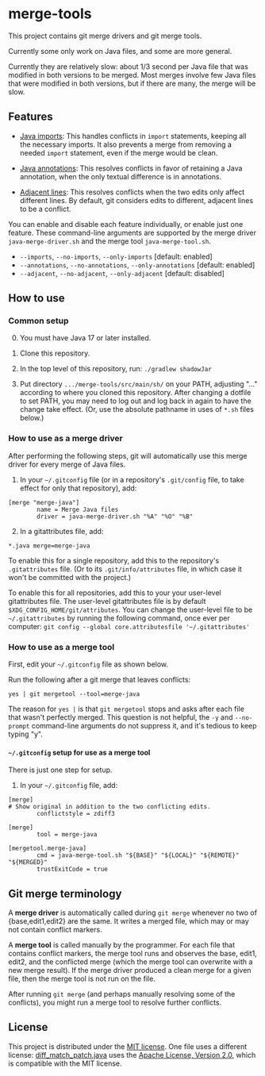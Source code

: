 # merge-tools

This project contains git merge drivers and git merge tools.

Currently some only work on Java files, and some are more general.

Currently they are relatively slow:  about 1/3 second per Java file that was
modified in both versions to be merged.  Most merges involve few Java files that
were modified in both versions, but if there are many, the merge will be slow.


## Features

* [Java imports](README-java-imports.md):  This handles conflicts in `import`
statements, keeping all the necessary imports.  It also prevents a merge from
removing a needed `import` statement, even if the merge would be clean.

* [Java annotations](README-java-annotations.md):  This resolves conflicts in
favor of retaining a Java annotation, when the only textual difference is in
annotations.

* [Adjacent lines](README-adjacent-lines.md): This resolves conflicts when the two edits
only affect different lines.  By default, git considers edits to different,
adjacent lines to be a conflict.

You can enable and disable each feature individually, or enable just one feature.
These command-line arguments are supported by the merge driver
`java-merge-driver.sh` and the merge tool `java-merge-tool.sh`.
 * `--imports`, `--no-imports`, `--only-imports` [default: enabled]
 * `--annotations`, `--no-annotations`, `--only-annotations` [default: enabled]
 * `--adjacent`, `--no-adjacent`, `--only-adjacent` [default: disabled]


## How to use


### Common setup

0. You must have Java 17 or later installed.

1. Clone this repository.

2. In the top level of this repository, run: `./gradlew shadowJar`

3. Put directory `.../merge-tools/src/main/sh/` on your PATH,
adjusting "..." according to where you cloned this repository.
After changing a dotfile to set PATH, you may need to log out
and log back in again to have the change take effect.
(Or, use the absolute pathname in uses of `*.sh` files below.)


### How to use as a merge driver

After performing the following steps, git will automatically use this merge
driver for every merge of Java files.

1. In your `~/.gitconfig` file (or in a repository's `.git/config` file,
to take effect for only that repository), add:

```
[merge "merge-java"]
        name = Merge Java files
        driver = java-merge-driver.sh "%A" "%O" "%B"
```

2. In a gitattributes file, add:

```
*.java merge=merge-java
```

To enable this for a single repository, add this to the repository's `.gitattributes` file.
(Or to its `.git/info/attributes` file, in which case it won't be committed with the project.)

To enable this for all repositories, add this to your your user-level
gitattributes file.  The user-level gitattributes file is by default
`$XDG_CONFIG_HOME/git/attributes`.  You can change the user-level file to be
`~/.gitattributes` by running the following command, once ever per computer:
`git config --global core.attributesfile '~/.gitattributes'`


### How to use as a merge tool

First, edit your `~/.gitconfig` file as shown below.

Run the following after a git merge that leaves conflicts:

```
yes | git mergetool --tool=merge-java
```

The reason for `yes |` is that `git mergetool` stops and asks after each file
that wasn't perfectly merged.  This question is not helpful, the `-y` and
`--no-prompt` command-line arguments do not suppress it, and it's tedious to
keep typing "y".


#### `~/.gitconfig` setup for use as a merge tool

There is just one step for setup.

1. In your `~/.gitconfig` file, add:

```
[merge]
# Show original in addition to the two conflicting edits.
        conflictstyle = zdiff3

[merge]
        tool = merge-java

[mergetool.merge-java]
        cmd = java-merge-tool.sh "${BASE}" "${LOCAL}" "${REMOTE}" "${MERGED}"
        trustExitCode = true
```


## Git merge terminology

A **merge driver** is automatically called during `git merge` whenever no two of
{base,edit1,edit2} are the same.  It writes a merged file, which may or may not
contain conflict markers.

A **merge tool** is called manually by the programmer.  For each file that
contains conflict markers, the merge tool runs and observes the base, edit1,
edit2, and the conflicted merge (which the merge tool can overwrite with a new
merge result).  If the merge driver produced a clean merge for a given file,
then the merge tool is not run on the file.

After running `git merge` (and perhaps manually resolving some of the
conflicts), you might run a merge tool to resolve further conflicts.


## License

This project is distributed under the [MIT license](LICENSE).  One file
uses a different license:
[diff_match_patch.java](src/main/java/name/fraser/neil/plaintext/diff_match_patch.java)
uses the [Apache License, Version
2.0](http://www.apache.org/licenses/LICENSE-2.0), which is compatible with
the MIT license.
